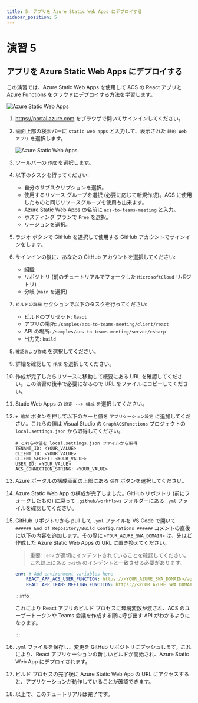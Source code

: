 ```yaml
---
title: 5. アプリを Azure Static Web Apps にデプロイする
sidebar_position: 5
---
```


# 演習 5

## アプリを Azure Static Web Apps にデプロイする

この演習では、Azure Static Web Apps を使用して ACS の React アプリと Azure Functions をクラウドにデプロイする方法を学習します。

![Azure Static Web Apps](/img/acs-to-teams/5-deploy-swa.png "Azure Static Web Apps")

1. https://portal.azure.com をブラウザで開いてサインインしてください。

2. 画面上部の検索バーに `static web apps` と入力して、表示された `静的 Web アプリ` を選択します。

    ![Azure Static Web Apps](/img/acs-to-teams/search-swa-portal.png "Azure Static Web Apps")

3. ツールバーの `作成` を選択します。

4. 以下のタスクを行ってください:
    - 自分のサブスクリプションを選択。
    - 使用するリソース グループを選択 (必要に応じて新規作成)。ACS に使用したものと同じリソースグループを使用も出来ます。
    - Azure Static Web Apps の名前に `acs-to-teams-meeting` と入力。
    - ホスティング プランで `Free` を選択。
    - リージョンを選択。

5. ラジオ ボタンで GitHub を選択して使用する GitHub アカウントでサインインをします。

6. サインインの後に、あなたの GitHub アカウントを選択してください:
    - 組織
    - リポジトリ (前のチュートリアルでフォークした `MicrosoftCloud` リポジトリ)
    - 分岐 (`main` を選択)

7. `ビルドの詳細` セクションで以下のタスクを行ってください:
    - ビルドのプリセット: `React`
    - アプリの場所: `/samples/acs-to-teams-meeting/client/react`
    - API の場所: `/samples/acs-to-teams-meeting/server/csharp`
    - 出力先: `build`

8. `確認および作成` を選択してください。

9.  詳細を確認して `作成` を選択してください。

10. 作成が完了したらリソースに移動して概要にある URL を確認してください。この演習の後半で必要になるので URL をファイルにコピーしてください。

11. Static Web Apps の `設定 --> 構成` を選択してください。

12. `+ 追加` ボタンを押して以下のキーと値を `アプリケーション設定` に追加してください。これらの値は Visual Studio の `GraphACSFunctions` プロジェクトの `local.settings.json` から取得してください。

    ```
    # これらの値を local.settings.json ファイルから取得
    TENANT_ID: <YOUR_VALUE>
    CLIENT_ID: <YOUR_VALUE>
    CLIENT_SECRET: <YOUR_VALUE>
    USER_ID: <YOUR_VALUE>
    ACS_CONNECTION_STRING: <YOUR_VALUE>
    ```

13. Azure ポータルの構成画面の上部にある `保存` ボタンを選択してください。

14. Azure Static Web App の構成が完了しました。GitHub リポジトリ (前にフォークしたもの) に戻って `.github/workflows` フォルダーにある `.yml` ファイルを確認してください。

15. GitHub リポジトリから pull して `.yml` ファイルを VS Code で開いて `###### End of Repository/Build Configurations ######` コメントの直後に以下の内容を追加します。その際に `<YOUR_AZURE_SWA_DOMAIN>` は、先ほど作成した Azure Static Web Apps の URL に置き換えてください。

    > 重要: `:env` が適切にインデントされていることを確認してください。これは上にある `:with` のインデントと一致させる必要があります。

    ```yaml
    env: # Add environment variables here
        REACT_APP_ACS_USER_FUNCTION: https://<YOUR_AZURE_SWA_DOMAIN>/api/ACSTokenFunction
        REACT_APP_TEAMS_MEETING_FUNCTION: https://<YOUR_AZURE_SWA_DOMAIN>/api/TeamsMeetingFunction
    ```

    :::info

    これにより React アプリのビルド プロセスに環境変数が渡され、ACS のユーザートークンや Teams 会議を作成する際に呼び出す API がわかるようになります。

    :::

16. `.yml` ファイルを保存し、変更を GitHub リポジトリにプッシュします。これにより、React アプリケーションの新しいビルドが開始され、Azure Static Web App にデプロイされます。

17. ビルド プロセスの完了後に Azure Static Web App の URL にアクセスすると、アプリケーションが動作していることが確認できます。

18. 以上で、このチュートリアルは完了です。
